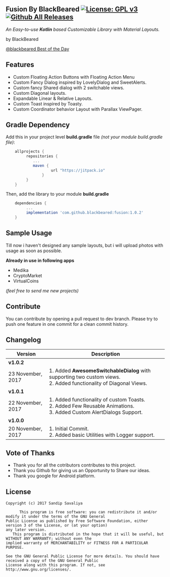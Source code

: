## Fusion By BlackBeared  [![License: GPL v3](https://img.shields.io/badge/License-GPL%20v3-blue.svg)](https://www.gnu.org/licenses/gpl-3.0)  [![Github All Releases](https://img.shields.io/github/downloads/blackbeared/fusion/total.svg)](https://github.com/blackbeared/fusion/)

_An Easy-to-use **Kotlin** based Customizable Library with Material Layouts._



by BlackBeared

[@blackbeared Best of the Day](http://www.linkedin.com/er-sandip-savaliya)

## Features
* Custom Floating Action Buttons with Floating Action Menu
* Custom Fancy Dialog inspired by LovelyDialog and SweetAlerts.
* Custom fancy Shared dialog with 2 switchable views.
* Custom Diagonal layouts.
* Expandable Linear & Relative Layouts.
* Custom Toast inspired by Toasty.
* Custom Coordinator behavior Layout with Parallax ViewPager.


## Gradle Dependency
Add this in your project level **build.gradle** file _(not your module build.gradle file)_:

```gradle
    allprojects {
	     repositories {
		    ...
		    maven { 
                    url "https://jitpack.io" 
                }
	     }
    }
```

Then, add the library to your module **build.gradle**

```gradle
    dependencies {
         ...
         implementation 'com.github.blackbeared:fusion:1.0.2'
    }
```

## Sample Usage
Till now i haven't designed any sample layouts, but i will upload photos with usage as soon as possible.

**Already in use in following apps**

- Medika
- CryptoMarket
- VirtualCoins

*(feel free to send me new projects)*


##  Contribute
You can contribute by opening a pull request to dev branch. Please try to push one feature in one commit for a clean commit history.


## Changelog
Version | Description
-----------|------------------
**v1.0.2** |  
23 November, 2017 |  1. Added **AwesomeSwitchableDialog** with supporting two custom views. <br/>2. Added functionality of Diagonal Views.
**v1.0.1** |  
 22 November, 2017 | 1. Added functionality of custom Toasts.  <br/>2. Added Few Reusable Animations. <br/>3. Added Custom AlertDialogs Support.
**v1.0.0** |  
20 November, 2017 | 1. Initial Commit. <br/>2. Added basic Utilities with Logger support.


## Vote of Thanks


* Thank you for all the cotributors contributes to this project.
* Thank you Github for giving us an Opportunity to Share our ideas.
* Thank you google for Android platform.


## License
    Copyright (c) 2017 Sandip Savaliya

          This program is free software: you can redistribute it and/or modify it under the terms of the GNU General 
    Public License as published by Free Software Foundation, either version 3 of the License, or (at your option)
    any later version. 
       This program is distributed in the hope that it will be useful, but WITHOUT ANY WARRANTY; without even the 
    implied warranty of MERCHANTABILITY or FITNESS FOR A PARTICULAR PURPOSE.
    
    See the GNU General Public License for more details. You should have received a copy of the GNU General Public 
    License along with this program. If not, see http://www.gnu.org/licenses/.

